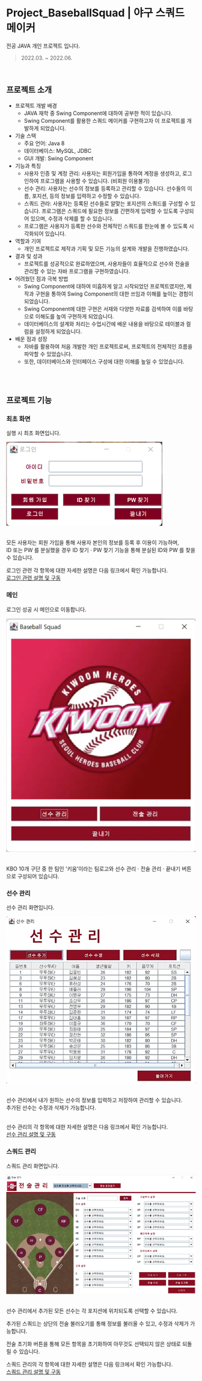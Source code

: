 # Project_BaseballSquad | 야구 스쿼드 메이커

전공 JAVA 개인 프로젝트 입니다.
> 2022.03. ~ 2022.06.
<br />

## 프로젝트 소개
 - 프로젝트 개발 배경 
   - JAVA 재학 중 Swing Component에 대하여 공부한 적이 있습니다.
   - Swing Component를 활용한 스쿼드 메이커를 구현하고자 이 프로젝트를 개발하게 되었습니다.
 - 기술 스택
   - 주요 언어: Java 8
   - 데이터베이스: MySQL, JDBC
   - GUI 개발: Swing Component
 - 기능과 특징
   - 사용자 인증 및 계정 관리: 사용자는 회원가입을 통하여 계정을 생성하고, 로그인하여 프로그램을 사용할 수 있습니다. (비회원 이용불가)
   - 선수 관리: 사용자는 선수의 정보를 등록하고 관리할 수 있습니다. 선수들의 이름, 포지션, 등의 정보를 입력하고 수정할 수 있습니다.
   - 스쿼드 관라: 사용자는 등록된 선수들로 알맞는 포지션의 스쿼드를 구성할 수 있습니다. 프로그램은 스쿼드에 필요한 정보를 간편하게 입력할 수 있도록 구성되어 있으며, 수정과 삭제를 할 수 있습니다.
   - 프로그램은 사용자가 등록한 선수와 전체적인 스쿼드를 한눈에 볼 수 있도록 시각화되어 있습니다.
 - 역할과 기여
   - 개인 프로젝트로 제작과 기획 및 모든 기능의 설계와 개발을 진행하였습니다.
 - 결과 및 성과
   - 프로젝트를 성공적으로 완료하였으며, 사용자들이 효율적으로 선수와 전술을 관리할 수 있는 자바 프로그램을 구현하였습니다.
 - 어려웠던 점과 극복 방법
   - Swing Component에 대하여 미흡하게 알고 시작되었던 프로젝트였지만, 제작과 구현을 통하여 Swing Component의 대한 쓰임과 이해를 높이는 경험이 되었습니다.
   - Swing Component에 대한 구현은 서재와 다양한 자료를 검색하여 이를 바탕으로 이해도를 높여 구현하게 되었습니다.
   - 데이터베이스의 설계와 처리는 수업시간에 배운 내용을 바탕으로 테이블과 컬럼을 설정하게 되었습니다.
 - 배운 점과 성장
   - 자바를 활용하여 처음 개발한 개인 프로젝트로써, 프로젝트의 전체적인 흐름을 파악할 수 있었습니다.
   - 또한, 데이터베이스와 인터페이스 구성에 대한 이해를 높일 수 있었습니다.
  <br/>
  <br/>

## 프로젝트 기능

### 최초 화면
실행 시 최초 화면입니다.
<div>
  <img src="readme/images/Login.png" />
</div>
<br/>

모든 사용자는 회원 가입을 통해 사용자 본인의 정보를 등록 후 이용이 가능하며,  
ID 또는 PW 를 분실했을 경우 ID 찾기 · PW 찾기 기능을 통해 분실된 ID와 PW 를 찾을 수 있습니다.   

로그인 관련 각 항목에 대한 자세한 설명은 다음 링크에서 확인 가능합니다.  
<a href="" target="_blank">로그인 관련 설명 및 구동</a>
<br/>

### 메인
로그인 성공 시 메인으로 이동합니다.
<div>
  <img src="readme/images/main.png" />
</div>
<br/>

KBO 10개 구단 중 한 팀인 '키움'이라는 팀로고와 선수 관리 · 전술 관리 · 끝내기 버튼으로 구성되어 있습니다.
<br/>

### 선수 관리
선수 관리 화면입니다.
<div>
  <img src="readme/images/player_management.png" />
</div>
<br/>

선수 관리에서 내가 원하는 선수의 정보를 입력하고 저장하여 관리할 수 있습니다.  
추가된 선수는 수정과 삭제가 가능합니다.  
<br/>

선수 관리의 각 항목에 대한 자세한 설명은 다음 링크에서 확인 가능합니다.  
<a href="" target="_blank">선수 관리 설명 및 구동</a>
<br/>

### 스쿼드 관리
스쿼드 관리 화면입니다.  
<div>
  <img src="readme/images/squad_management.png" />
</div>
<br/>
 
선수 관리에서 추가된 모든 선수는 각 포지션에 위치되도록 선택할 수 있습니다.

추가된 스쿼드는 상단의 전술 불러오기를 통해 정보를 불러올 수 있고, 수정과 삭제가 가능합니다.

전술 초기화 버튼을 통해 모든 항목을 초기화하여 아무것도 선택되지 않은 상태로 되돌릴 수 있습니다.

스쿼드 관리의 각 항목에 대한 자세한 설명은 다음 링크에서 확인 가능합니다.  
<a href="" target="_blank">스쿼드 관리 설명 및 구동</a>
<br/>












